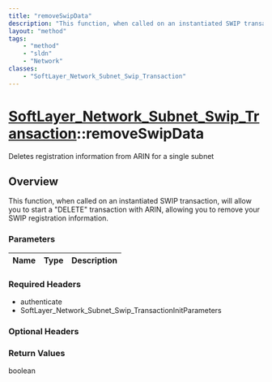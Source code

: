 ```yaml
---
title: "removeSwipData"
description: "This function, when called on an instantiated SWIP transaction, will allow you to start a 'DELETE' transaction with ARIN... "
layout: "method"
tags:
    - "method"
    - "sldn"
    - "Network"
classes:
    - "SoftLayer_Network_Subnet_Swip_Transaction"
---
```

# [SoftLayer_Network_Subnet_Swip_Transaction](/reference/services/SoftLayer_Network_Subnet_Swip_Transaction)::removeSwipData

Deletes registration information from ARIN for a single subnet


## Overview 
This function, when called on an instantiated SWIP transaction, will allow you to start a "DELETE" transaction with ARIN, allowing you to remove your SWIP registration information. 

### Parameters 
|Name | Type | Description |
| --- | --- | --- |


### Required Headers
* authenticate
* SoftLayer_Network_Subnet_Swip_TransactionInitParameters

### Optional Headers

### Return Values
boolean

